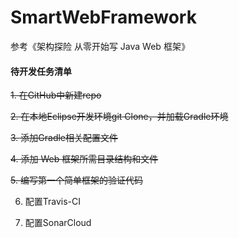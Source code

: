 # SmartWebFramework

参考《架构探险 从零开始写 Java Web 框架》

#### 待开发任务清单
~~1. 在GitHub中新建repo~~

~~2. 在本地Eclipse开发环境git Clone，并加载Gradle环境~~

~~3. 添加Gradle相关配置文件~~

~~4. 添加 Web 框架所需目录结构和文件~~

~~5. 编写第一个简单框架的验证代码~~

6. 配置Travis-CI

7. 配置SonarCloud
